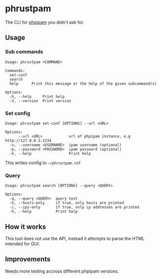 # phrustpam
The CLI for [phpipam](https://phpipam.net/) you didn't ask for.

## Usage

### Sub commands
```
Usage: phrustpam <COMMAND>

Commands:
  set-conf
  search
  help      Print this message or the help of the given subcommand(s)

Options:
  -h, --help     Print help
  -V, --version  Print version
```

### Set config
```
Usage: phrustpam set-conf [OPTIONS] --url <URL>

Options:
      --url <URL>            url of phpipam instance, e.g http://127.0.0.1:1234
  -u, --username <USERNAME>  ipam username (optional)
  -p, --password <PASSWORD>  ipam password (optional)
  -h, --help                 Print help
```
This writes config to `~/phrustpam.cnf`

### Query
```
Usage: phrustpam search [OPTIONS] --query <QUERY>

Options:
  -q, --query <QUERY>  query text
  -h, --hosts-only     if true, only hosts are printed
  -i, --ips-only       if true, only ip addresses are printed
  -h, --help           Print help
```

## How it works
This tool does not use the API, instead it attempts to parse the HTML intended for GUI.

## Improvements
Needs more testing accross different phpipam versions.
